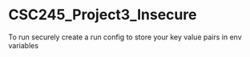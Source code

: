 # CSC245_Project3_Insecure

To run securely create a run config to store your key value pairs in env variables

